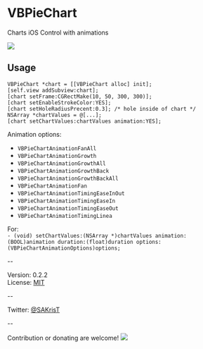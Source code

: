 VBPieChart
==========

Charts iOS Control with animations


<img src="https://github.com/sakrist/VBPieChart/blob/master/demonstration.gif">


Usage
-----

    VBPieChart *chart = [[VBPieChart alloc] init];
    [self.view addSubview:chart];
    [chart setFrame:CGRectMake(10, 50, 300, 300)];
    [chart setEnableStrokeColor:YES];
    [chart setHoleRadiusPrecent:0.3]; /* hole inside of chart */
    NSArray *chartValues = @[...];
    [chart setChartValues:chartValues animation:YES];
    


Animation options:

* `VBPieChartAnimationFanAll`
* `VBPieChartAnimationGrowth`
* `VBPieChartAnimationGrowthAll`
* `VBPieChartAnimationGrowthBack`
* `VBPieChartAnimationGrowthBackAll`
* `VBPieChartAnimationFan`
* `VBPieChartAnimationTimingEaseInOut`
* `VBPieChartAnimationTimingEaseIn`
* `VBPieChartAnimationTimingEaseOut`
* `VBPieChartAnimationTimingLinea`

For:<br />
    `- (void) setChartValues:(NSArray *)chartValues animation:(BOOL)animation duration:(float)duration options:(VBPieChartAnimationOptions)options;`

--

Version: 0.2.2<br>
License: [MIT](http://opensource.org/licenses/MIT)

--

Twitter: [@SAKrisT](https://twitter.com/SAKrisT)

--

Contribution or donating are welcome!
<a href="https://www.paypal.com/cgi-bin/webscr?cmd=_s-xclick&hosted_button_id=B4VMLFZ986FNW">
<img src="https://www.paypalobjects.com/en_US/i/btn/btn_donate_SM.gif" border="0" name="submit"/>
</a>
